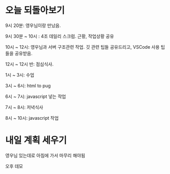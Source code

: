 # 오늘 되돌아보기

9시 20분: 영우님이랑 만났음.

9시 30분 ~ 10시 : 4조 데일리 스크럼. 근황, 작업상황 공유

10시 ~ 12시: 영우님과 서버 구조관련 작업. 깃 관련 팁들 공유드리고, VSCode 사용 팁들을 공유받음.

12시 ~ 12시 반: 점심식사.

1시 ~ 3시: 수업

3시 ~ 6시: html to pug

6시 ~ 7시: javascript 넣는 작업

7시 ~ 8시: 저녁식사

8시 ~ 10시: javascript 작업

# 내일 계획 세우기

영우님 있는데로 아침에 가서 마무리 해야됨

오후 데모
